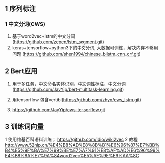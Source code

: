 ## 1 序列标注
### 1 中文分词(CWS)
1. 基于word2vec+lstm的中文分词(https://github.com/zepen/lstm_segment.git)
2. keras+tensorflow+python3下的中文分词, 大数据可训练，解决内存不够用问题 (https://github.com/shen1994/chinese_bilstm_cnn_crf.git)


## 2 Bert应用
1. 用于多任务，中文命名实体识别，中文词性标注，中文分词(https://github.com/JayYip/bert-multitask-learning.git)

2. 用tensorflow 包含vertibi(https://github.com/zhyq/cws_lstm.git)

3. https://github.com/JayYip/cws-tensorflow.git


## 3  训练词向量
1 使用维基百科语料训练； https://github.com/idio/wiki2vec
2 教程 http://www.52nlp.cn/%E4%B8%AD%E8%8B%B1%E6%96%87%E7%BB%B4%E5%9F%BA%E7%99%BE%E7%A7%91%E8%AF%AD%E6%96%99%E4%B8%8A%E7%9A%84word2vec%E5%AE%9E%E9%AA%8C






